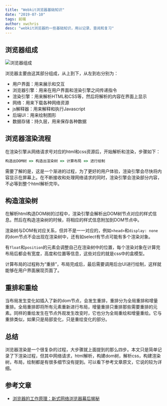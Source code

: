 ```yaml
---
title: "Webkit浏览器基础知识"
date: "2019-07-10"
tags: 前端
author: xwchris
desc: "webkit浏览器的一些基础知识，用以记录、查阅和复习"
---
```


## 浏览器组成
![浏览器组成](https://www.html5rocks.com/zh/tutorials/internals/howbrowserswork/layers.png)

浏览器主要由这其部分组成，从上到下，从左到右分别为：
- 用户界面：用来展示和交互
- 浏览器引擎：用来在用户界面和渲染引擎之间传递指令
- 渲染引擎：用来解析HTML和CSS等，然后将解析的内容在界面上显示
- 网络：用来下载各种网络资源
- js解释器：用来解释和执行Javascript
- 后端UI：用来绘制图形
- 数据存储：持久层，用来保存各种数据

## 浏览器渲染流程
在渲染引擎从网络请求号对应的html和css资源后，开始解析和渲染，步骤如下：
```js
构造出DOM树 => 构造出渲染树 => 计算布局 => 进行绘制
```

需要了解的是，这是一个渐进的过程，为了更好的用户体验，渲染引擎会尽快将内容显示在屏幕上。在不断接收和处理网络请求的同时，渲染引擎会渲染部分内容，不必等到整个html解析完毕。

## 构造渲染树
在解析html构造DOM树的过程中，渲染引擎会解析出DOM树节点对应的样式信息。然后在构造渲染树的时候，将相应的样式信息附加到DOM节点中。

渲染树与DOM有对应关系，但并不是一一对应的，例如`<head>`和`display: none`的dom节点不会出现在渲染树中，还有如select有节点可能有多个渲染对象。

有`float`和`position`的元素会调整自己在渲染树中的位置，每个渲染对象在计算完布局后都会有宽度，高度和位置等信息，这些对应的就是css中的盒模型。

计算布局的过程称为“重排”，布局完成后，最后需要调用后台UI进行绘制，这样就能够在用户界面展现页面了。

## 重排和重绘
当布局发生变化如插入了新的dom节点，会发生重排，重排分为全局重排和增量重排。全局重排即将所有元素重新进行布局，增量重排只重排那些需要重排的元素。同样的重绘发生在节点外观发生改变时，它也分为全局重绘和增量重绘。它与重排类似，如果只是局部变化，只是重绘变化的部分。

## 总结
浏览器渲染是一个很复杂的过程，大步骤就上面提到的那么四步。本文只是简单记录了下渲染过程，但其中网络请求，html解析，构建dom树，解析css，构建渲染树，布局，绘制都是有很多细节没有提到。可以看下参考文章原文，它说的较为详细。

## 参考文章
- [浏览器的工作原理：新式网络浏览器幕后揭秘](https://www.html5rocks.com/zh/tutorials/internals/howbrowserswork/#The_browsers_we_will_talk_about)